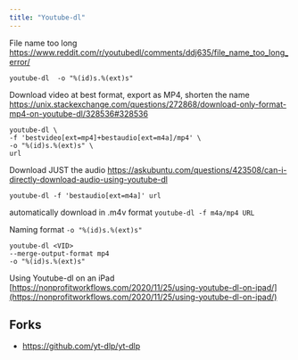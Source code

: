 ```yaml
---
title: "Youtube-dl"
---
```


File name too long
https://www.reddit.com/r/youtubedl/comments/ddj635/file_name_too_long_error/
```
youtube-dl  -o "%(id)s.%(ext)s"
```



Download video at best format, export as MP4, shorten the name
https://unix.stackexchange.com/questions/272868/download-only-format-mp4-on-youtube-dl/328536#328536
```
youtube-dl \
-f 'bestvideo[ext=mp4]+bestaudio[ext=m4a]/mp4' \
-o "%(id)s.%(ext)s" \
url

```

Download JUST the audio
https://askubuntu.com/questions/423508/can-i-directly-download-audio-using-youtube-dl
```
youtube-dl -f 'bestaudio[ext=m4a]' url
```



automatically download in .m4v format
`youtube-dl -f m4a/mp4 URL`

Naming format
`-o "%(id)s.%(ext)s"`

```
youtube-dl <VID>
--merge-output-format mp4
-o "%(id)s.%(ext)s"
```

Using Youtube-dl on an iPad
[https://nonprofitworkflows.com/2020/11/25/using-youtube-dl-on-ipad/](https://nonprofitworkflows.com/2020/11/25/using-youtube-dl-on-ipad/)


## Forks
- https://github.com/yt-dlp/yt-dlp